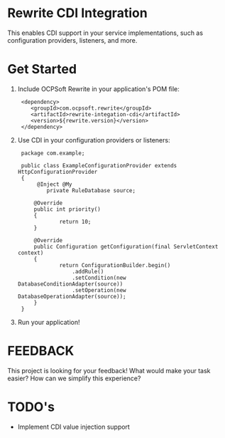 Rewrite CDI Integration
=================================================

This enables CDI support in your service implementations, such as configuration providers, listeners, and more.

Get Started
==========

1. Include OCPSoft Rewrite in your application's POM file:

        <dependency>
           <groupId>com.ocpsoft.rewrite</groupId>
           <artifactId>rewrite-integation-cdi</artifactId>
           <version>${rewrite.version}</version>
        </dependency>

2. Use CDI in your configuration providers or listeners:

	    package com.example;
    
	    public class ExampleConfigurationProvider extends HttpConfigurationProvider
	    {
             @Inject @My
			    private RuleDatabase source;
    
   		    @Override
   		    public int priority()
   		    {
      			    return 10;
   		    }
    
   		    @Override
   		    public Configuration getConfiguration(final ServletContext context)
   		    {
     	 		    return ConfigurationBuilder.begin()
               		    .addRule()
               		    .setCondition(new DatabaseConditionAdapter(source)) 
	               	    .setOperation(new DatabaseOperationAdapter(source));
		    }
	    }
    
3. Run your application!

FEEDBACK
========

This project is looking for your feedback! What would make your task easier? How can we simplify this experience?

TODO's
======

 * Implement CDI value injection support
